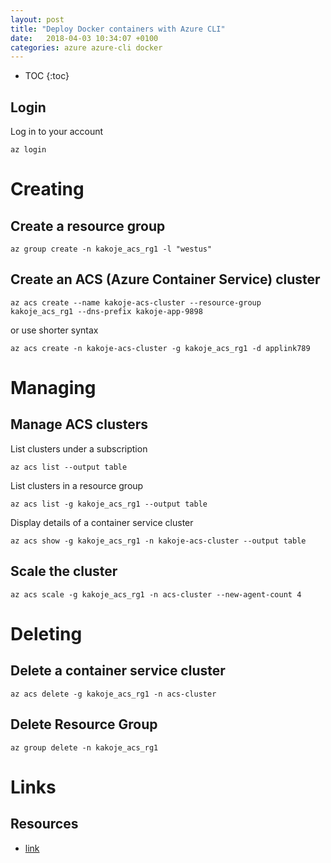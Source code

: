 ```yaml
---
layout: post
title: "Deploy Docker containers with Azure CLI"
date:   2018-04-03 10:34:07 +0100
categories: azure azure-cli docker
---
```


* TOC
{:toc}

## Login

Log in to your account

````
az login
````

# Creating

## Create a resource group

```
az group create -n kakoje_acs_rg1 -l "westus"
````


## Create an ACS (Azure Container Service) cluster

```
az acs create --name kakoje-acs-cluster --resource-group kakoje_acs_rg1 --dns-prefix kakoje-app-9898
````

or use shorter syntax

````
az acs create -n kakoje-acs-cluster -g kakoje_acs_rg1 -d applink789
````

# Managing

## Manage ACS clusters


List clusters under a subscription

````
az acs list --output table
````


List clusters in a resource group

````
az acs list -g kakoje_acs_rg1 --output table
````


Display details of a container service cluster

````
az acs show -g kakoje_acs_rg1 -n kakoje-acs-cluster --output table
````


## Scale the cluster


````
az acs scale -g kakoje_acs_rg1 -n acs-cluster --new-agent-count 4
````

# Deleting

## Delete a container service cluster

````
az acs delete -g kakoje_acs_rg1 -n acs-cluster
````
## Delete Resource Group

````
az group delete -n kakoje_acs_rg1
````
# Links

## Resources

* [link](https://docs.microsoft.com/en-us/azure/container-service/dcos-swarm/container-service-create-acs-cluster-cli)
